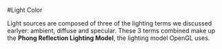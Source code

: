 #Light Color

Light sources are composed of three of the lighting terms we discussed earlyer: ambient, diffuse and specular. These 3 terms combined make up the __Phong Reflection Lighting Model__, the lighting model OpenGL uses.


